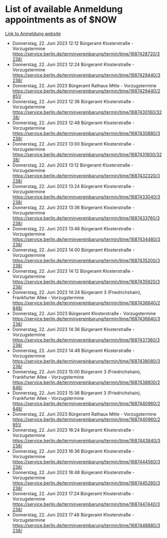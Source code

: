 # List of available Anmeldung appointments as of $NOW
[Link to Anmeldung website](https://service.berlin.de/terminvereinbarung/termin/tag.php?termin=1&anliegen[]=120686&dienstleisterlist=122210,122217,327316,122219,327312,122227,327314,122231,327346,122243,327348,122254,122252,329742,122260,329745,122262,329748,122271,327278,122273,327274,122277,327276,330436,122280,327294,122282,327290,122284,327292,122291,327270,122285,327266,122286,327264,122296,327268,150230,329760,122297,327286,122294,327284,122312,329763,122314,329775,122304,327330,122311,327334,122309,327332,317869,122281,327352,122279,329772,122283,122276,327324,122274,327326,122267,329766,122246,327318,122251,327320,122257,327322,122208,327298,122226,327300&herkunft=http%3A%2F%2Fservice.berlin.de%2Fdienstleistung%2F120686%2F)
- Donnerstag, 22. Juni 2023 12:12 Bürgeramt Klosterstraße - Vorzugstermine https://service.berlin.de/terminvereinbarung/termin/time/1687428720/3238/
- Donnerstag, 22. Juni 2023 12:24 Bürgeramt Klosterstraße - Vorzugstermine https://service.berlin.de/terminvereinbarung/termin/time/1687429440/3238/
- Donnerstag, 22. Juni 2023  Bürgeramt Rathaus Mitte - Vorzugstermine https://service.berlin.de/terminvereinbarung/termin/time/1687429440/2851/
- Donnerstag, 22. Juni 2023 12:36 Bürgeramt Klosterstraße - Vorzugstermine https://service.berlin.de/terminvereinbarung/termin/time/1687430160/3238/
- Donnerstag, 22. Juni 2023 12:48 Bürgeramt Klosterstraße - Vorzugstermine https://service.berlin.de/terminvereinbarung/termin/time/1687430880/3238/
- Donnerstag, 22. Juni 2023 13:00 Bürgeramt Klosterstraße - Vorzugstermine https://service.berlin.de/terminvereinbarung/termin/time/1687431600/3238/
- Donnerstag, 22. Juni 2023 13:12 Bürgeramt Klosterstraße - Vorzugstermine https://service.berlin.de/terminvereinbarung/termin/time/1687432320/3238/
- Donnerstag, 22. Juni 2023 13:24 Bürgeramt Klosterstraße - Vorzugstermine https://service.berlin.de/terminvereinbarung/termin/time/1687433040/3238/
- Donnerstag, 22. Juni 2023 13:36 Bürgeramt Klosterstraße - Vorzugstermine https://service.berlin.de/terminvereinbarung/termin/time/1687433760/3238/
- Donnerstag, 22. Juni 2023 13:48 Bürgeramt Klosterstraße - Vorzugstermine https://service.berlin.de/terminvereinbarung/termin/time/1687434480/3238/
- Donnerstag, 22. Juni 2023 14:00 Bürgeramt Klosterstraße - Vorzugstermine https://service.berlin.de/terminvereinbarung/termin/time/1687435200/3238/
- Donnerstag, 22. Juni 2023 14:12 Bürgeramt Klosterstraße - Vorzugstermine https://service.berlin.de/terminvereinbarung/termin/time/1687435920/3238/
- Donnerstag, 22. Juni 2023 14:24 Bürgeramt 3 (Friedrichshain), Frankfurter Allee - Vorzugstermine https://service.berlin.de/terminvereinbarung/termin/time/1687436640/2848/
- Donnerstag, 22. Juni 2023  Bürgeramt Klosterstraße - Vorzugstermine https://service.berlin.de/terminvereinbarung/termin/time/1687436640/3238/
- Donnerstag, 22. Juni 2023 14:36 Bürgeramt Klosterstraße - Vorzugstermine https://service.berlin.de/terminvereinbarung/termin/time/1687437360/3238/
- Donnerstag, 22. Juni 2023 14:48 Bürgeramt Klosterstraße - Vorzugstermine https://service.berlin.de/terminvereinbarung/termin/time/1687438080/3238/
- Donnerstag, 22. Juni 2023 15:00 Bürgeramt 3 (Friedrichshain), Frankfurter Allee - Vorzugstermine https://service.berlin.de/terminvereinbarung/termin/time/1687438800/2848/
- Donnerstag, 22. Juni 2023 15:36 Bürgeramt 3 (Friedrichshain), Frankfurter Allee - Vorzugstermine https://service.berlin.de/terminvereinbarung/termin/time/1687440960/2848/
- Donnerstag, 22. Juni 2023  Bürgeramt Rathaus Mitte - Vorzugstermine https://service.berlin.de/terminvereinbarung/termin/time/1687440960/2851/
- Donnerstag, 22. Juni 2023 16:24 Bürgeramt Klosterstraße - Vorzugstermine https://service.berlin.de/terminvereinbarung/termin/time/1687443840/3238/
- Donnerstag, 22. Juni 2023 16:36 Bürgeramt Klosterstraße - Vorzugstermine https://service.berlin.de/terminvereinbarung/termin/time/1687444560/3238/
- Donnerstag, 22. Juni 2023 16:48 Bürgeramt Klosterstraße - Vorzugstermine https://service.berlin.de/terminvereinbarung/termin/time/1687445280/3238/
- Donnerstag, 22. Juni 2023 17:24 Bürgeramt Klosterstraße - Vorzugstermine https://service.berlin.de/terminvereinbarung/termin/time/1687447440/3238/
- Donnerstag, 22. Juni 2023 17:48 Bürgeramt Klosterstraße - Vorzugstermine https://service.berlin.de/terminvereinbarung/termin/time/1687448880/3238/
